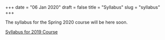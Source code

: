 +++
date = "06 Jan 2020"
draft = false
title = "Syllabus"
slug = "syllabus"
+++



The syllabus for the Spring 2020 course will be here soon. 

[Syllabus for 2019 Course](/s19/syllabus)








